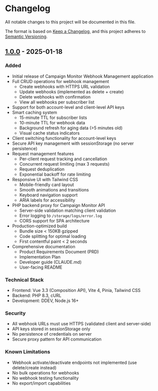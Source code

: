 # Changelog

All notable changes to this project will be documented in this file.

The format is based on [Keep a Changelog](https://keepachangelog.com/en/1.0.0/),
and this project adheres to [Semantic Versioning](https://semver.org/spec/v2.0.0.html).

## [1.0.0] - 2025-01-18

### Added
- Initial release of Campaign Monitor Webhook Management application
- Full CRUD operations for webhook management
  - Create webhooks with HTTPS URL validation
  - Update webhooks (implemented as delete + create)
  - Delete webhooks with confirmation
  - View all webhooks per subscriber list
- Support for both account-level and client-level API keys
- Smart caching system
  - 15-minute TTL for subscriber lists
  - 10-minute TTL for webhook data
  - Background refresh for aging data (>5 minutes old)
  - Visual cache status indicators
- Client switching functionality for account-level keys
- Secure API key management with sessionStorage (no server persistence)
- Request management features
  - Per-client request tracking and cancellation
  - Concurrent request limiting (max 3 requests)
  - Request deduplication
  - Exponential backoff for rate limiting
- Responsive UI with Tailwind CSS
  - Mobile-friendly card layout
  - Smooth animations and transitions
  - Keyboard navigation support
  - ARIA labels for accessibility
- PHP backend proxy for Campaign Monitor API
  - Server-side validation matching client validation
  - Error logging to `/storage/logs/error.log`
  - CORS support for SPA architecture
- Production-optimized build
  - Bundle size < 150KB gzipped
  - Code splitting for optimal loading
  - First contentful paint < 2 seconds
- Comprehensive documentation
  - Product Requirements Document (PRD)
  - Implementation Plan
  - Developer guide (CLAUDE.md)
  - User-facing README

### Technical Stack
- Frontend: Vue 3.3 (Composition API), Vite 4, Pinia, Tailwind CSS
- Backend: PHP 8.3, cURL
- Development: DDEV, Node.js 16+

### Security
- All webhook URLs must use HTTPS (validated client and server-side)
- API keys stored in sessionStorage only
- No persistence of credentials on server
- Secure proxy pattern for API communication

### Known Limitations
- Webhook activate/deactivate endpoints not implemented (use delete/create instead)
- No bulk operations for webhooks
- No webhook testing functionality
- No export/import capabilities

[1.0.0]: https://github.com/your-org/campaign-monitor-webhook-ui/releases/tag/v1.0.0